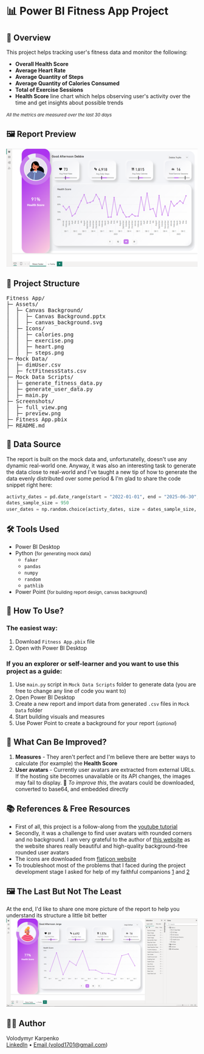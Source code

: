 # :bar_chart: Power BI Fitness App Project 

## :pushpin: Overview
This project helps tracking user's fitness data and monitor the following: 
- **Overall Health Score**
- **Average Heart Rate**
- **Average Quantity of Steps**
- **Average Quantity of Calories Consumed**
- **Total of Exercise Sessions**
- **Health Score** line chart which helps observing user's activity over the time and get insights about possible trends  

<small>*All the metrics are measured over the last 30 days*</small>

## :framed_picture: Report Preview
![Report Preview Screenshot](Screenshots/preview.png)

## :file_folder: Project Structure
<pre>
Fitness App/
├─ Assets/
│  ├─ Canvas Background/
│  │  ├─ Canvas Background.pptx
│  │  ├─ canvas_background.svg
│  ├─ Icons/
│  │  ├─ calories.png
│  │  ├─ exercise.png
│  │  ├─ heart.png
│  │  ├─ steps.png
├─ Mock Data/
│  ├─ dimUser.csv
│  ├─ fctFitnessStats.csv
├─ Mock Data Scripts/
│  ├─ generate_fitness_data.py
│  ├─ generate_user_data.py
│  ├─ main.py
├─ Screenshots/
│  ├─ full_view.png
│  ├─ preview.png
├─ Fitness App.pbix
├─ README.md
</pre>

## :paperclip: Data Source
The report is built on the mock data and, unfortunatelly, doesn't use any dynamic real-world one. Anyway, it was also an interesting task to generate the data close to real-world and I've taught a new tip of how to generate the data evenly distributed over some period & I'm glad to share the code snippet right here:

```python
activty_dates = pd.date_range(start = "2022-01-01", end = "2025-06-30", freq = "1D")
dates_sample_size = 950
user_dates = np.random.choice(activty_dates, size = dates_sample_size, replace = False)
```  

## :hammer_and_wrench: Tools Used
- Power BI Desktop
- Python (<small>for generating mock data</small>)
    - `faker`
    - `pandas`
    - `numpy`
    - `random`
    - `pathlib`
- Power Point (<small>for building report design, canvas background</small>)

## :rocket: How To Use?
### The easiest way:
1. Download `Fitness App.pbix` file
2. Open with Power BI Desktop 
### If you an explorer or self-learner and you want to use this project as a guide:
1. Use `main.py` script in `Mock Data Scripts` folder to generate data (you are free to change any line of code you want to)
2. Open Power BI Desktop
3. Create a new report and import data from generated `.csv` files in `Mock Data` folder
4. Start building visuals and measures 
5. Use Power Point to create a background for your report (<small>*optional*</small>)

## :pill: What Can Be Improved?
1. **Measures** - They aren't perfect and I'm believe there are better ways to calculate (for example) the **Health Score** 
2. **User avatars** - Currently user avatars are extracted from external URLs. If the hosting site becomes unavailable or its API changes, the images may fail to display. :wrench: *To improve this*, the avatars could be downloaded, converted to base64, and embedded directly

## :books: References & Free Resources 
- First of all, this project is a follow-along from the [youtube tutorial](https://youtu.be/cYwioeHu_OU?si=PkgDbhqE-xiPQ7-s)
- Secondly, it was a challenge to find user avatars with rounded corners and no background. I am very grateful to the author of [this website](https://avatar-placeholder.iran.liara.run/) as the website shares really beautiful and high-quality background-free rounded user avatars
- The icons are downloaded from [flaticon website](https://www.flaticon.com/)
- To troubleshoot most of the problems that I faced during the project development stage I asked for help of my faithful companions [1](https://chatgpt.com/) and [2](https://www.google.com/)

## :framed_picture: The Last But Not The Least 
At the end, I'd like to share one more picture of the report to help you understand its structure a little bit better
![Report Preview Screenshot](Screenshots/full_view.png)

## :raising_hand_man: Author
Volodymyr Karpenko  
[LinkedIn](https://www.linkedin.com/in/volod-karpenko/) • <a href="mailto:volod1701@gmail.com">Email (volod1701@gmail.com)</a>
